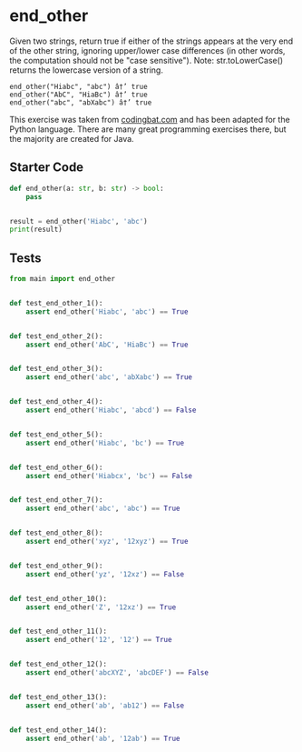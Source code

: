 # end_other





Given two strings, return true if either of the strings appears at the very end of the other string, ignoring upper/lower case differences (in other words, the computation should not be "case sensitive"). Note:  str.toLowerCase() returns the lowercase version of a string.

```
end_other("Hiabc", "abc") â†’ true
end_other("AbC", "HiaBc") â†’ true
end_other("abc", "abXabc") â†’ true
```

This exercise was taken from [codingbat.com](https://codingbat.com/prob/p126880) and has been adapted for the Python language. There are many great programming exercises there, but the majority are created for Java.

## Starter Code
```python
def end_other(a: str, b: str) -> bool:
    pass


result = end_other('Hiabc', 'abc')
print(result)
```

## Tests
```python
from main import end_other


def test_end_other_1():
    assert end_other('Hiabc', 'abc') == True


def test_end_other_2():
    assert end_other('AbC', 'HiaBc') == True


def test_end_other_3():
    assert end_other('abc', 'abXabc') == True


def test_end_other_4():
    assert end_other('Hiabc', 'abcd') == False


def test_end_other_5():
    assert end_other('Hiabc', 'bc') == True


def test_end_other_6():
    assert end_other('Hiabcx', 'bc') == False


def test_end_other_7():
    assert end_other('abc', 'abc') == True


def test_end_other_8():
    assert end_other('xyz', '12xyz') == True


def test_end_other_9():
    assert end_other('yz', '12xz') == False


def test_end_other_10():
    assert end_other('Z', '12xz') == True


def test_end_other_11():
    assert end_other('12', '12') == True


def test_end_other_12():
    assert end_other('abcXYZ', 'abcDEF') == False


def test_end_other_13():
    assert end_other('ab', 'ab12') == False


def test_end_other_14():
    assert end_other('ab', '12ab') == True
```
